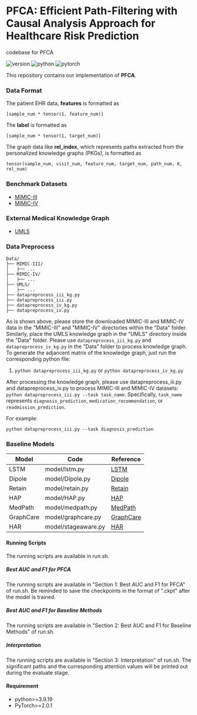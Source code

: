 # PFCA: Efficient Path-Filtering with Causal Analysis Approach for Healthcare Risk Prediction
codebase for PFCA

![version](https://img.shields.io/badge/version-v3.5-green)
![python](https://img.shields.io/badge/python-3.9.19-blue)
![pytorch](https://img.shields.io/badge/pytorch-2.0.1-brightgreen)

This repository contains our implementation of **PFCA**.

### Data Format
The patient EHR data, **features** is formatted as 
```
[sample_num * tensor(1, feature_num)]
```
The **label** is formatted as
```
[sample_num * tensor(1, target_num)]
```
The graph data like **rel_index**, which represents paths extracted from the personalized knowledge graphs (PKGs), is formatted as
```
tensor(sample_num, visit_num, feature_num, target_num, path_num, K, rel_num)
```

### Benchmark Datasets

* [MIMIC-III](https://physionet.org/content/mimiciii/1.4/)
* [MIMIC-IV](https://physionet.org/content/mimiciv/3.0/)

### External Medical Knowledge Graph

* [UMLS](https://www.nlm.nih.gov/research/umls/index.html)

### Data Preprocess
```
Data/
├── MIMIC-III/
│   ├── ...
├── MIMIC-IV/
│   ├── ...
├── UMLS/
│   ├── ...
├── datapreprocess_iii_kg.py
├── datapreprocess_iii.py
├── datapreprocess_iv_kg.py
├── datapreprocess_iv.py
```
As is shown above, please store the downloaded MIMIC-III and MIMIC-IV data in the "MIMIC-III" and "MIMIC-IV" directories within the "Data" folder. Similarly, place the UMLS knowledge graph in the "UMLS" directory inside the "Data" folder. Please use `datapreprocess_iii_kg.py` and `datapreprocess_iv_kg.py` in the "Data" folder to process knowledge graph. To generate the adjancent matrix of the knowledge graph, just run the corresponding python file:
1. `python datapreprocess_iii_kg.py` or `python datapreprocess_iv_kg.py`

After processing the knowledge graph, please use datapreprocess_iii.py and datapreprocess_iv.py to process MIMIC-III and MIMIC-IV datasets:
`python datapreprocess_iii.py --task task_name`. Specifically, `task_name` represents `diagnosis_prediction`, `medication_recommendation`, or `readmission_prediction`.

For example:

`python datapreprocess_iii.py --task diagnosis_prediction`

### Baseline Models

| Model                | Code                                                                                              | Reference                                                                        |
|----------------------|---------------------------------------------------------------------------------------------------|----------------------------------------------------------------------------------|
| LSTM                 | model/lstm.py                                                                                     | [LSTM](https://ieeexplore.ieee.org/abstract/document/6795963)                                                                         |
| Dipole               | model/Dipole.py                                                                                   | [Dipole](https://arxiv.org/pdf/1706.05764)                                       |
| Retain               | model/retain.py                                                                                   | [Retain](https://arxiv.org/pdf/1608.05745)                                       |
| HAP                  | model/HAP.py                                                                                      | [HAP](https://dl.acm.org/doi/10.1145/3394486.3403067)                            |
| MedPath              | model/medpath.py                                                                                  | [MedPath](https://dl.acm.org/doi/pdf/10.1145/3442381.3449860)                    |
| GraphCare            | model/graphcare.py                                                                                | [GraphCare](https://arxiv.org/pdf/2305.12788)                                    |
| HAR                  | model/stageaware.py                                                                               | [HAR](https://ieeexplore.ieee.org/document/10236511)                             |

#### Running Scripts

The running scripts are available in run.sh. 

##### Best AUC and F1 for PFCA

The running scripts are available in "Section 1: Best AUC and F1 for PFCA" of run.sh.
Be reminded to save the checkpoints in the format of ".ckpt" after the model is trained.

#####  Best AUC and F1 for Baseline Methods

The running scripts are available in "Section 2: Best AUC and F1 for Baseline Methods" of run.sh.

##### Interpretation

The running scripts are available in "Section 3: Interpretation" of run.sh.
The significant paths and the corresponding attention values will be printed out during the evaluate stage.

#### Requirement

* python>=3.9.19
* PyTorch>=2.0.1
